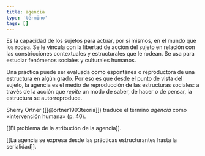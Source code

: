 ```yaml
---
title: agencia
type: 'término'
tags: []
---
```


Es la capacidad de los sujetos para actuar, por sí mismos, en el mundo que los rodea. Se le vincula con la libertad de acción del sujeto en relación con las constricciones contextuales y estructurales que le rodean. Se usa para estudiar fenómenos sociales y culturales humanos.

Una practica puede ser evaluada como espontánea o reproductora de una estructura en algún grado. Por eso es que desde el punto de vista del sujeto, la agencia es el medio de reproducción de las estructuras sociales: a través de la acción que *repite* un modo de saber, de hacer o de pensar, la estructura se autorreproduce.

Sherry Ortner ([[@ortner1993teoria]]) traduce el término *agencia* como «intervención humana» (p. 40).

[[El problema de la atribución de la agencia]].

[[La agencia se expresa desde las prácticas estructurantes hasta la serialidad]].